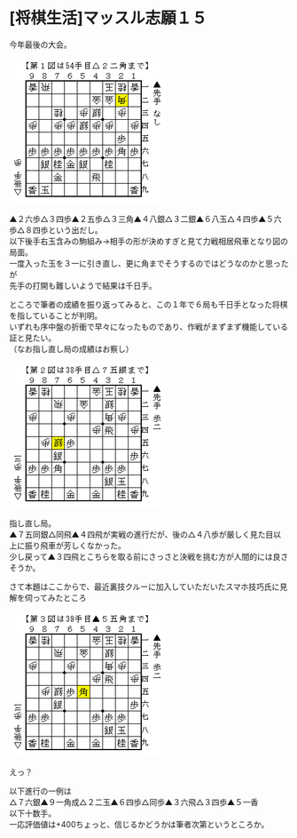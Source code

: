 # [将棋生活]マッスル志願１５  

今年最後の大会。  

![](images/20161212021000.png)  

▲２六歩△３四歩▲２五歩△３三角▲４八銀△３二銀▲６八玉△４四歩▲５六歩△８四歩という出だし。  
以下後手右玉含みの駒組み→相手の形が決めすぎと見て力戦相居飛車となり図の局面。  
一度入った玉を３一に引き直し、更に角までそうするのではどうなのかと思ったが  
先手の打開も難しいようで結果は千日手。  

ところで筆者の成績を振り返ってみると、この１年で６局も千日手となった将棋を指していることが判明。  
いずれも序中盤の折衝で早々になったものであり、作戦がまずまず機能している証と見たい。  
（なお指し直し局の成績はお察し）  

![](images/20161212021001.png)  

指し直し局。  
▲７五同銀△同飛▲４四飛が実戦の進行だが、後の△４八歩が厳しく見た目以上に振り飛車が芳しくなかった。  
少し戻って▲３四飛とこちらを取る前にさっさと決戦を挑む方が人間的には良さそうか。  

さて本題はここからで、最近裏技クルーに加入していただいたスマホ技巧氏に見解を伺ってみたところ  

![](images/20161212021002.png)  

えっ？  

以下進行の一例は  
△７六銀▲９一角成△２二玉▲６四歩△同歩▲３六飛△３四歩▲５一香  
以下十数手。  
一応評価値は+400ちょっと、信じるかどうかは筆者次第というところか。  
